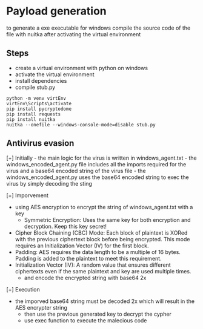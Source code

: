 # Payload generation

to generate a exe executable for windows compile the source code of the file with nuitka after activating the virtual environment

## Steps
 - create a virtual environment with python on windows
 - activate the virtual environment
 - install dependencies
 - compile stub.py
```
python -m venv virtEnv
virtEnv\Scripts\activate
pip install pycryptodome
pip install requests
pip install nuitka
nuitka --onefile --windows-console-mode=disable stub.py
```

## Antivirus evasion

 [+] Initially
	- the main logic for the virus is written in windows_agent.txt
	- the windows_encoded_agent.py file includes all the imports required for the virus and a base64 encoded string of the virus file
	- the windows_encoded_agent.py uses the base64 encoded string to exec the virus by simply decoding the sting
	
 [+] Imporvement
  - using AES encryption to encrypt the string of windows_agent.txt with a key
	- Symmetric Encryption: Uses the same key for both encryption and decryption. Keep this key secret!
  - Cipher Block Chaining (CBC) Mode: Each block of plaintext is XORed with the previous ciphertext block before being encrypted. This mode requires an Initialization Vector (IV) for the first block.
  - Padding: AES requires the data length to be a multiple of 16 bytes. Padding is added to the plaintext to meet this requirement.
  - Initialization Vector (IV): A random value that ensures different ciphertexts even if the same plaintext and key are used multiple times.
	- and encode the encrypted string with base64 2x

 [+] Execution
  - the imporved base64 string must be decoded 2x which will result in the AES encrypter string
	- then use the previous generated key to decrypt the cypher
	- use exec function to execute the malecious code
